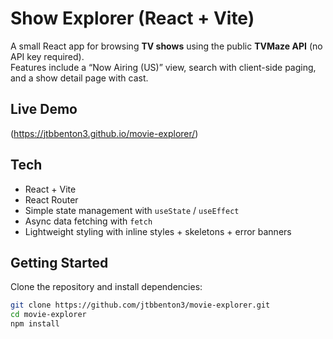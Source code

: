 # Show Explorer (React + Vite)

A small React app for browsing **TV shows** using the public **TVMaze API** (no API key required).  
Features include a “Now Airing (US)” view, search with client-side paging, and a show detail page with cast.

## Live Demo
(https://jtbbenton3.github.io/movie-explorer/)

## Tech
- React + Vite
- React Router
- Simple state management with `useState` / `useEffect`
- Async data fetching with `fetch`
- Lightweight styling with inline styles + skeletons + error banners

## Getting Started

Clone the repository and install dependencies:

```bash
git clone https://github.com/jtbbenton3/movie-explorer.git
cd movie-explorer
npm install